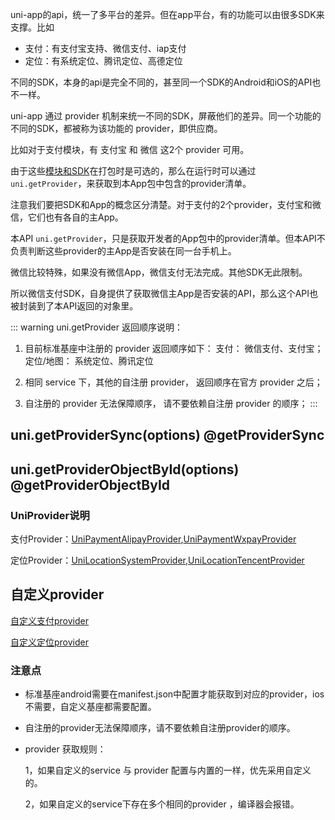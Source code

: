 <!-- UTSAPIJSON.getProvider.name -->

<!-- UTSAPIJSON.getProvider.description -->

uni-app的api，统一了多平台的差异。但在app平台，有的功能可以由很多SDK来支撑。比如
- 支付：有支付宝支持、微信支付、iap支付
- 定位：有系统定位、腾讯定位、高德定位

不同的SDK，本身的api是完全不同的，甚至同一个SDK的Android和iOS的API也不一样。

uni-app 通过 provider 机制来统一不同的SDK，屏蔽他们的差异。同一个功能的不同的SDK，都被称为该功能的 provider，即供应商。

比如对于支付模块，有 支付宝 和 微信 这2个 provider 可用。

由于这些[模块和SDK](../collocation/manifest-modules.md)在打包时是可选的，那么在运行时可以通过 `uni.getProvider`，来获取到本App包中包含的provider清单。

注意我们要把SDK和App的概念区分清楚。对于支付的2个provider，支付宝和微信，它们也有各自的主App。

本API `uni.getProvider`，只是获取开发者的App包中的provider清单。但本API不负责判断这些provider的主App是否安装在同一台手机上。

微信比较特殊，如果没有微信App，微信支付无法完成。其他SDK无此限制。

所以微信支付SDK，自身提供了获取微信主App是否安装的API，那么这个API也被封装到了本API返回的对象里。

<!-- UTSAPIJSON.getProvider.compatibility -->

<!-- UTSAPIJSON.getProvider.param -->

<!-- UTSAPIJSON.getProvider.returnValue -->

::: warning uni.getProvider 返回顺序说明：
1. 目前标准基座中注册的 provider 返回顺序如下：
    支付： 微信支付、支付宝；
    定位/地图： 系统定位、腾讯定位

2. 相同 service 下，其他的自注册 provider， 返回顺序在官方 provider 之后；

3. 自注册的 provider 无法保障顺序， 请不要依赖自注册 provider 的顺序；
:::


<!-- UTSAPIJSON.getProvider.tutorial -->

<!-- UTSAPIJSON.getProvider.example -->

## uni.getProviderSync(options) @getProviderSync

<!-- UTSAPIJSON.getProviderSync.description -->

<!-- UTSAPIJSON.getProviderSync.compatibility -->

<!-- UTSAPIJSON.getProviderSync.param -->

<!-- UTSAPIJSON.getProviderSync.returnValue -->

<!-- UTSAPIJSON.getProviderSync.example -->

<!-- UTSAPIJSON.getProviderSync.tutorial -->

## uni.getProviderObjectById(options) @getProviderObjectById

<!-- UTSAPIJSON.getProviderObjectById.description -->

<!-- UTSAPIJSON.getProviderObjectById.compatibility -->

<!-- UTSAPIJSON.getProviderObjectById.param -->

<!-- UTSAPIJSON.getProviderObjectById.returnValue -->

<!-- UTSAPIJSON.getProviderObjectById.example -->

<!-- UTSAPIJSON.getProviderObjectById.tutorial -->

### UniProvider说明

支付Provider：[UniPaymentAlipayProvider](https://doc.dcloud.net.cn/uni-app-x/api/request-payment.html#paymentalipayprovider),[UniPaymentWxpayProvider](https://doc.dcloud.net.cn/uni-app-x/api/request-payment.html#paymentwxpayprovider)

定位Provider：[UniLocationSystemProvider](https://doc.dcloud.net.cn/uni-app-x/api/get-location.html#locationsystemprovider),[UniLocationTencentProvider](https://doc.dcloud.net.cn/uni-app-x/api/get-location.html#locationtencentprovider)

<!-- UTSAPIJSON.getProviderObject.example -->

<!-- UTSAPIJSON.getProviderObject.tutorial -->

<!-- UTSAPIJSON.provider.example -->

## 自定义provider

[自定义支付provider](request-payment.md#customprovider)

[自定义定位provider](get-location.md#customprovider)


### 注意点

- 标准基座android需要在manifest.json中配置才能获取到对应的provider，ios不需要，自定义基座都需要配置。

- 自注册的provider无法保障顺序，请不要依赖自注册provider的顺序。

- provider 获取规则：

  1，如果自定义的service 与 provider 配置与内置的一样，优先采用自定义的。

  2，如果自定义的service下存在多个相同的provider ，编译器会报错。


<!-- UTSAPIJSON.general_type.name -->

<!-- UTSAPIJSON.general_type.param -->
